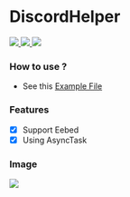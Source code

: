 <h1>DiscordHelper</h1>

<a href="https://www.php.net">
    <img src="https://img.shields.io/badge/PHP-777BB4?style=flat&logo=PHP&logoColor=white">
</a>

<a href="https://github.com/pmmp/Pocketmine-MP">
    <img src="https://img.shields.io/badge/PMMP-gray?style=flat">
</a>

<a href="https://github.com/poggit/devirion">
    <img src="https://img.shields.io/badge/Virion-gray?style=flat">
</a>

### How to use ?

- See this <a href="https://github.com/Flugins/DiscordHelper/blob/main/Example/DiscordHelperExample.php"> Example File </a>

### Features

- [X] Support Eebed
- [X] Using AsyncTask

### Image

<a id="Image">
    <img src="https://github.com/Flugins/DiscordHelper/blob/main/Image/DiscordHelper.png?raw=true">
</a>